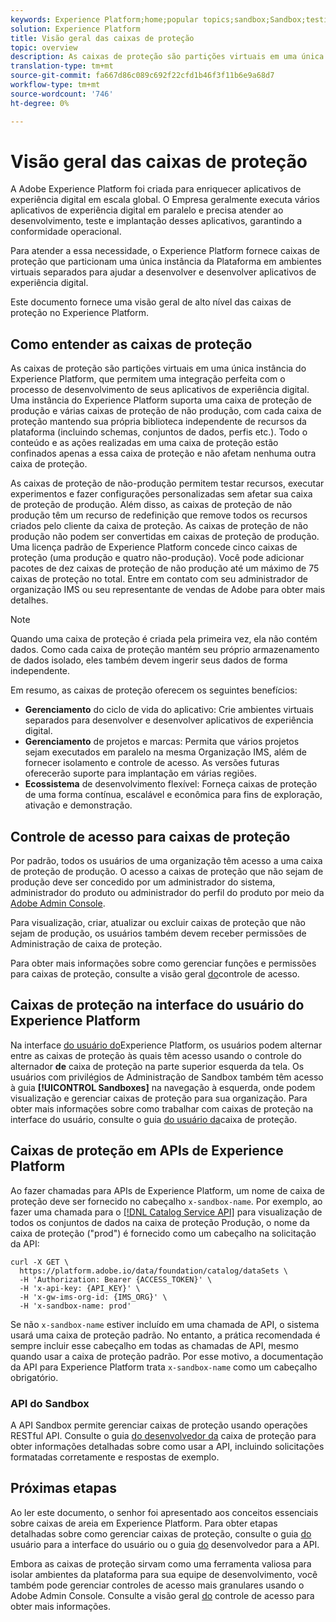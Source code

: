```yaml
---
keywords: Experience Platform;home;popular topics;sandbox;Sandbox;testing;Testing
solution: Experience Platform
title: Visão geral das caixas de proteção
topic: overview
description: As caixas de proteção são partições virtuais em uma única instância do Experience Platform, que permitem uma integração perfeita com o processo de desenvolvimento de seus aplicativos de experiência digital.
translation-type: tm+mt
source-git-commit: fa667d86c089c692f22cfd1b46f3f11b6e9a68d7
workflow-type: tm+mt
source-wordcount: '746'
ht-degree: 0%

---
```



# Visão geral das caixas de proteção

A Adobe Experience Platform foi criada para enriquecer aplicativos de experiência digital em escala global. O Empresa geralmente executa vários aplicativos de experiência digital em paralelo e precisa atender ao desenvolvimento, teste e implantação desses aplicativos, garantindo a conformidade operacional.

Para atender a essa necessidade, o Experience Platform fornece caixas de proteção que particionam uma única instância da Plataforma em ambientes virtuais separados para ajudar a desenvolver e desenvolver aplicativos de experiência digital.

Este documento fornece uma visão geral de alto nível das caixas de proteção no Experience Platform.

## Como entender as caixas de proteção

As caixas de proteção são partições virtuais em uma única instância do Experience Platform, que permitem uma integração perfeita com o processo de desenvolvimento de seus aplicativos de experiência digital. Uma instância do Experience Platform suporta uma caixa de proteção de produção e várias caixas de proteção de não produção, com cada caixa de proteção mantendo sua própria biblioteca independente de recursos da plataforma (incluindo schemas, conjuntos de dados, perfis etc.).  Todo o conteúdo e as ações realizadas em uma caixa de proteção estão confinados apenas a essa caixa de proteção e não afetam nenhuma outra caixa de proteção.

As caixas de proteção de não-produção permitem testar recursos, executar experimentos e fazer configurações personalizadas sem afetar sua caixa de proteção de produção. Além disso, as caixas de proteção de não produção têm um recurso de redefinição que remove todos os recursos criados pelo cliente da caixa de proteção. As caixas de proteção de não produção não podem ser convertidas em caixas de proteção de produção. Uma licença padrão de Experience Platform concede cinco caixas de proteção (uma produção e quatro não-produção). Você pode adicionar pacotes de dez caixas de proteção de não produção até um máximo de 75 caixas de proteção no total. Entre em contato com seu administrador de organização IMS ou seu representante de vendas de Adobe para obter mais detalhes.

>[!NOTE]
>
>Quando uma caixa de proteção é criada pela primeira vez, ela não contém dados. Como cada caixa de proteção mantém seu próprio armazenamento de dados isolado, eles também devem ingerir seus dados de forma independente.

Em resumo, as caixas de proteção oferecem os seguintes benefícios:

* **Gerenciamento** do ciclo de vida do aplicativo: Crie ambientes virtuais separados para desenvolver e desenvolver aplicativos de experiência digital.
* **Gerenciamento** de projetos e marcas: Permita que vários projetos sejam executados em paralelo na mesma Organização IMS, além de fornecer isolamento e controle de acesso. As versões futuras oferecerão suporte para implantação em várias regiões.
* **Ecossistema** de desenvolvimento flexível: Forneça caixas de proteção de uma forma contínua, escalável e econômica para fins de exploração, ativação e demonstração.

## Controle de acesso para caixas de proteção

Por padrão, todos os usuários de uma organização têm acesso a uma caixa de proteção de produção. O acesso a caixas de proteção que não sejam de produção deve ser concedido por um administrador do sistema, administrador do produto ou administrador do perfil do produto por meio da [Adobe Admin Console](https://adminconsole.adobe.com).

Para visualização, criar, atualizar ou excluir caixas de proteção que não sejam de produção, os usuários também devem receber permissões de Administração de caixa de proteção.

Para obter mais informações sobre como gerenciar funções e permissões para caixas de proteção, consulte a visão geral [do](../access-control/home.md)controle de acesso.

## Caixas de proteção na interface do usuário do Experience Platform

Na interface [do usuário do](https://platform.adobe.com)Experience Platform, os usuários podem alternar entre as caixas de proteção às quais têm acesso usando o controle do alternador **de** caixa de proteção na parte superior esquerda da tela.  Os usuários com privilégios de Administração de Sandbox também têm acesso à guia **[!UICONTROL Sandboxes]** na navegação à esquerda, onde podem visualização e gerenciar caixas de proteção para sua organização. Para obter mais informações sobre como trabalhar com caixas de proteção na interface do usuário, consulte o guia [do usuário da](ui/overview.md)caixa de proteção.

## Caixas de proteção em APIs de Experience Platform

Ao fazer chamadas para APIs de Experience Platform, um nome de caixa de proteção deve ser fornecido no cabeçalho `x-sandbox-name`. Por exemplo, ao fazer uma chamada para o [[!DNL Catalog Service API]](https://www.adobe.io/apis/experienceplatform/home/api-reference.html#!acpdr/swagger-specs/catalog.yaml) para visualização de todos os conjuntos de dados na caixa de proteção Produção, o nome da caixa de proteção (&quot;prod&quot;) é fornecido como um cabeçalho na solicitação da API:

```shell
curl -X GET \
  https://platform.adobe.io/data/foundation/catalog/dataSets \
  -H 'Authorization: Bearer {ACCESS_TOKEN}' \
  -H 'x-api-key: {API_KEY}' \
  -H 'x-gw-ims-org-id: {IMS_ORG}' \
  -H 'x-sandbox-name: prod'
```

Se não `x-sandbox-name` estiver incluído em uma chamada de API, o sistema usará uma caixa de proteção padrão. No entanto, a prática recomendada é sempre incluir esse cabeçalho em todas as chamadas de API, mesmo quando usar a caixa de proteção padrão. Por esse motivo, a documentação da API para Experience Platform trata `x-sandbox-name` como um cabeçalho obrigatório.

### API do Sandbox

A API Sandbox permite gerenciar caixas de proteção usando operações RESTful API. Consulte o guia [do desenvolvedor da](api/getting-started.md) caixa de proteção para obter informações detalhadas sobre como usar a API, incluindo solicitações formatadas corretamente e respostas de exemplo.

## Próximas etapas

Ao ler este documento, o senhor foi apresentado aos conceitos essenciais sobre caixas de areia em Experience Platform. Para obter etapas detalhadas sobre como gerenciar caixas de proteção, consulte o guia [do](ui/overview.md) usuário para a interface do usuário ou o guia [do](./api/getting-started.md) desenvolvedor para a API.

Embora as caixas de proteção sirvam como uma ferramenta valiosa para isolar ambientes da plataforma para sua equipe de desenvolvimento, você também pode gerenciar controles de acesso mais granulares usando o Adobe Admin Console. Consulte a visão geral [do](../access-control/home.md) controle de acesso para obter mais informações.